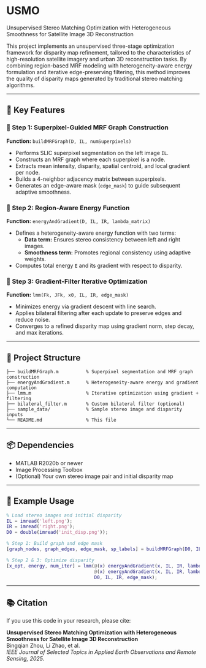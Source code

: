 # USMO
Unsupervised Stereo Matching Optimization with Heterogeneous Smoothness for Satellite Image 3D Reconstruction


This project implements an unsupervised three-stage optimization framework for disparity map refinement, tailored to the characteristics of high-resolution satellite imagery and urban 3D reconstruction tasks. By combining region-based MRF modeling with heterogeneity-aware energy formulation and iterative edge-preserving filtering, this method improves the quality of disparity maps generated by traditional stereo matching algorithms.

---

## 🚀 Key Features

### 🧩 Step 1: Superpixel-Guided MRF Graph Construction

**Function:** `buildMRFGraph(D, IL, numSuperpixels)`

- Performs SLIC superpixel segmentation on the left image `IL`.
- Constructs an MRF graph where each superpixel is a node.
- Extracts mean intensity, disparity, spatial centroid, and local gradient per node.
- Builds a 4-neighbor adjacency matrix between superpixels.
- Generates an edge-aware mask (`edge_mask`) to guide subsequent adaptive smoothness.

### 🔧 Step 2: Region-Aware Energy Function

**Function:** `energyAndGradient(D, IL, IR, lambda_matrix)`

- Defines a heterogeneity-aware energy function with two terms:
  - **Data term:** Ensures stereo consistency between left and right images.
  - **Smoothness term:** Promotes regional consistency using adaptive weights.
- Computes total energy `E` and its gradient with respect to disparity.

### 🔁 Step 3: Gradient-Filter Iterative Optimization

**Function:** `lmm(Fk, JFk, x0, IL, IR, edge_mask)`

- Minimizes energy via gradient descent with line search.
- Applies bilateral filtering after each update to preserve edges and reduce noise.
- Converges to a refined disparity map using gradient norm, step decay, and max iterations.

---

## 📂 Project Structure

```
├── buildMRFGraph.m          % Superpixel segmentation and MRF graph construction
├── energyAndGradient.m      % Heterogeneity-aware energy and gradient computation
├── lmm.m                    % Iterative optimization using gradient + filtering
├── bilateral_filter.m       % Custom bilateral filter (optional)
├── sample_data/             % Sample stereo image and disparity inputs
└── README.md                % This file
```

---

## 📦 Dependencies

- MATLAB R2020b or newer
- Image Processing Toolbox
- (Optional) Your own stereo image pair and initial disparity map

---

## 🧪 Example Usage

```matlab
% Load stereo images and initial disparity
IL = imread('left.png');
IR = imread('right.png');
D0 = double(imread('init_disp.png'));

% Step 1: Build graph and edge mask
[graph_nodes, graph_edges, edge_mask, sp_labels] = buildMRFGraph(D0, IL, 200);

% Step 2 & 3: Optimize disparity
[x_opt, energy, num_iter] = lmm(@(x) energyAndGradient(x, IL, IR, lambda_matrix), ...
                                @(x) energyAndGradient(x, IL, IR, lambda_matrix), ...
                                D0, IL, IR, edge_mask);
```

---

## 📚 Citation

If you use this code in your research, please cite:

**Unsupervised Stereo Matching Optimization with Heterogeneous Smoothness for Satellite Image 3D Reconstruction**  
Bingqian Zhou, Li Zhao, et al.  
*IEEE Journal of Selected Topics in Applied Earth Observations and Remote Sensing, 2025.*
